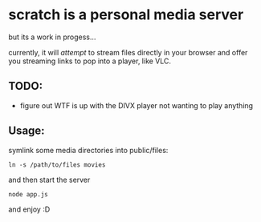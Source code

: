 # scratch is a personal media server

but its a work in progess...

currently, it will _attempt_ to stream files directly in your browser and offer you streaming links to pop into a player, like VLC.

## TODO:
- figure out WTF is up with the DIVX player not wanting to play anything

## Usage:

symlink some media directories into public/files:

    ln -s /path/to/files movies

and then start the server

    node app.js

and enjoy :D
